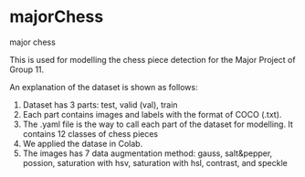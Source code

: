 # majorChess
major chess

This is used for modelling the chess piece detection for the Major Project of Group 11.

An explanation of the dataset is shown as follows:
1. Dataset has 3 parts: test, valid (val), train
2. Each part contains images and labels with the format of COCO (.txt).
3. The .yaml file is the way to call each part of the dataset for modelling. It contains 12 classes of chess pieces
4. We applied the datase in Colab. 
5. The images has 7 data augmentation method: gauss, salt&pepper, possion, saturation with hsv, saturation with hsl, contrast, and speckle
